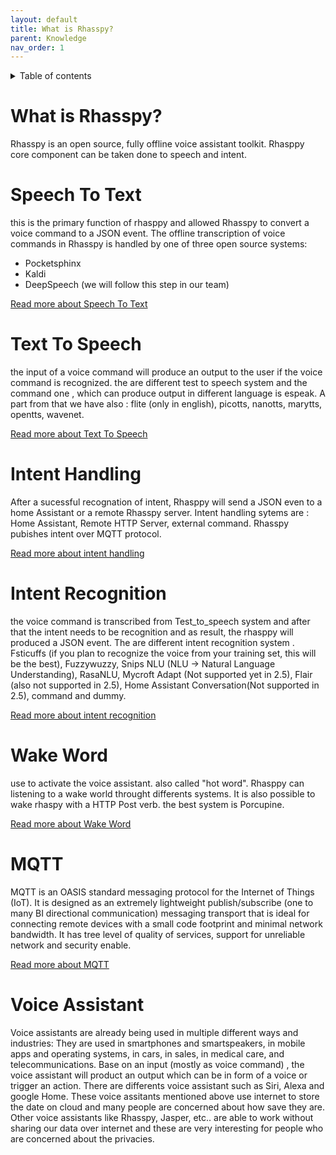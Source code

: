```yaml
---
layout: default
title: What is Rhasspy?
parent: Knowledge
nav_order: 1
---
```


<details close markdown="block">
  <summary>
    Table of contents
  </summary>
  {: .text-delta }
1. TOC
{:toc}
</details>

# What is Rhasspy?
Rhasspy is an open source, fully offline voice assistant toolkit.
Rhasppy core component can be taken done to speech and intent.

# Speech To Text
this is the primary function of rhasppy and allowed Rhasspy to convert a voice command to a JSON event.
The offline transcription of voice commands in Rhasspy is handled by one of three open source systems:

- Pocketsphinx
- Kaldi
- DeepSpeech (we will follow this step in our team)

[Read more about Speech To Text](/pages/knowledge/speech-to-text)


# Text To Speech
the input of a voice command will produce an output to the user if the voice command is recognized.
the are different test to speech system and the command one , which can produce output in  different language is espeak. 
A part from that we have also : flite (only in english), picotts, nanotts, marytts, opentts, wavenet.

[Read more about Text To Speech](/pages/knowledge/text-to-speech)

# Intent Handling
After a sucessful recognation of intent, Rhasppy will send a JSON even to a home Assistant or a remote Rhasspy server.
Intent handling sytems are : Home Assistant, Remote HTTP Server, external command. Rhasspy pubishes intent over MQTT 
protocol.

[Read more about intent handling](/pages/knowledge/intent-handling)

# Intent Recognition

the voice command is transcribed from Test_to_speech system and after that the intent needs to be recognition and as 
result, the rhasppy will produced a JSON event. The are different intent recognition system .
Fsticuffs (if you plan  to recognize the voice from your training set, this will be the best), Fuzzywuzzy, 
Snips NLU (NLU -> Natural Language Understanding), RasaNLU, Mycroft Adapt (Not supported yet in 2.5), 
Flair (also not supported in 2.5), Home Assistant Conversation(Not supported in 2.5), command and dummy.

[Read more about intent recognition](/pages/knowledge/intent-recognition)

# Wake Word
use to activate the voice assistant. also called "hot word".
Rhasppy can listening to a wake world throught differents systems. It is also possible to wake rhaspy with a 
HTTP Post verb. the best system is Porcupine.

[Read more about Wake Word](/pages/knowledge/wake-word)

# MQTT
MQTT is an OASIS standard messaging protocol for the Internet of Things (IoT). It is designed as an extremely 
lightweight publish/subscribe (one to many BI directional communication) messaging transport that is ideal for 
connecting remote devices with a small code footprint and minimal network bandwidth. It has tree level of quality of 
services, support for unreliable network and security enable.

[Read more about MQTT](/pages/knowledge/mqtt)

# Voice Assistant

Voice assistants are already being used in multiple different ways and industries: They are used in smartphones and 
smartspeakers, in mobile apps and operating systems, in cars, in sales, in medical care, and telecommunications.
Base on an input (mostly as voice command) , the voice assistant will product an output which can be in form of a 
voice or trigger an action.
There are differents voice assistant such as Siri, Alexa and google Home.
These voice assitants mentioned above  use internet to store the date on cloud and many  people are concerned about 
how save they are. 
Other voice assistants like Rhasspy, Jasper, etc.. are able to work without sharing our data over internet and these 
are very interesting for people who are concerned about the privacies.
